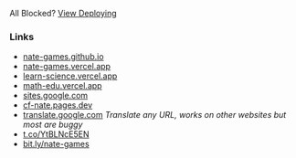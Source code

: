 All Blocked? [View Deploying](https://github.com/nate-games/nate-games.github.io/wiki/Deploying)
### Links
- [nate-games.github.io](https://nate-games.github.io/)
- [nate-games.vercel.app](https://nate-games.vercel.app)
- [learn-science.vercel.app](https://learn-science.vercel.app/)
- [math-edu.vercel.app](https://math-edu.vercel.app/)
- [sites.google.com](https://sites.google.com/view/nates-unblocked)
- [cf-nate.pages.dev](https://cf-nate.pages.dev/)
- [translate.google.com](https://translate.google.com/?sl=auto&tl=en&op=websites) _Translate any URL, works on other websites but most are buggy_
- [t.co/YtBLNcE5EN](https://t.co/YtBLNcE5EN)
- [bit.ly/nate-games](https://bit.ly/nate-games)